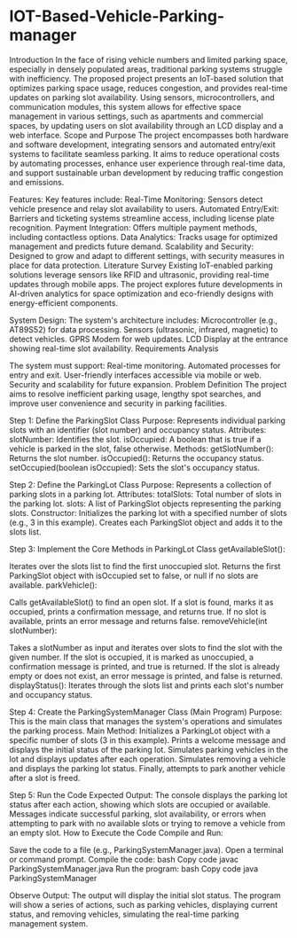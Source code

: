 # IOT-Based-Vehicle-Parking-manager
Introduction
In the face of rising vehicle numbers and limited parking space, especially in densely populated areas, traditional parking systems struggle with inefficiency. The proposed project presents an IoT-based solution that optimizes parking space usage, reduces congestion, and provides real-time updates on parking slot availability. Using sensors, microcontrollers, and communication modules, this system allows for effective space management in various settings, such as apartments and commercial spaces, by updating users on slot availability through an LCD display and a web interface.
Scope and Purpose
The project encompasses both hardware and software development, integrating sensors and automated entry/exit systems to facilitate seamless parking. It aims to reduce operational costs by automating processes, enhance user experience through real-time data, and support sustainable urban development by reducing traffic congestion and emissions.

Features:
Key features include:
Real-Time Monitoring: Sensors detect vehicle presence and relay slot availability to users.
Automated Entry/Exit: Barriers and ticketing systems streamline access, including license plate recognition.
Payment Integration: Offers multiple payment methods, including contactless options.
Data Analytics: Tracks usage for optimized management and predicts future demand.
Scalability and Security: Designed to grow and adapt to different settings, with security measures in place for data protection.
Literature Survey
Existing IoT-enabled parking solutions leverage sensors like RFID and ultrasonic, providing real-time updates through mobile apps. The project explores future developments in AI-driven analytics for space optimization and eco-friendly designs with energy-efficient components.


System Design:
The system's architecture includes:
Microcontroller (e.g., AT89S52) for data processing.
Sensors (ultrasonic, infrared, magnetic) to detect vehicles.
GPRS Modem for web updates.
LCD Display at the entrance showing real-time slot availability.
Requirements Analysis

The system must support:
Real-time monitoring.
Automated processes for entry and exit.
User-friendly interfaces accessible via mobile or web.
Security and scalability for future expansion.
Problem Definition
The project aims to resolve inefficient parking usage, lengthy spot searches, and improve user convenience and security in parking facilities.

Step 1: 
Define the ParkingSlot Class
Purpose: Represents individual parking slots with an identifier (slot number) and occupancy status.
Attributes:
slotNumber: Identifies the slot.
isOccupied: A boolean that is true if a vehicle is parked in the slot, false otherwise.
Methods:
getSlotNumber(): Returns the slot number.
isOccupied(): Returns the occupancy status.
setOccupied(boolean isOccupied): Sets the slot's occupancy status.

Step 2:
Define the ParkingLot Class
Purpose: Represents a collection of parking slots in a parking lot.
Attributes:
totalSlots: Total number of slots in the parking lot.
slots: A list of ParkingSlot objects representing the parking slots.
Constructor:
Initializes the parking lot with a specified number of slots (e.g., 3 in this example).
Creates each ParkingSlot object and adds it to the slots list.

Step 3:
Implement the Core Methods in ParkingLot Class
getAvailableSlot():

Iterates over the slots list to find the first unoccupied slot.
Returns the first ParkingSlot object with isOccupied set to false, or null if no slots are available.
parkVehicle():

Calls getAvailableSlot() to find an open slot.
If a slot is found, marks it as occupied, prints a confirmation message, and returns true.
If no slot is available, prints an error message and returns false.
removeVehicle(int slotNumber):

Takes a slotNumber as input and iterates over slots to find the slot with the given number.
If the slot is occupied, it is marked as unoccupied, a confirmation message is printed, and true is returned.
If the slot is already empty or does not exist, an error message is printed, and false is returned.
displayStatus():
Iterates through the slots list and prints each slot's number and occupancy status.

Step 4: 
Create the ParkingSystemManager Class (Main Program)
Purpose: This is the main class that manages the system's operations and simulates the parking process.
Main Method:
Initializes a ParkingLot object with a specific number of slots (3 in this example).
Prints a welcome message and displays the initial status of the parking lot.
Simulates parking vehicles in the lot and displays updates after each operation.
Simulates removing a vehicle and displays the parking lot status.
Finally, attempts to park another vehicle after a slot is freed.

Step 5:
Run the Code
Expected Output:
The console displays the parking lot status after each action, showing which slots are occupied or available.
Messages indicate successful parking, slot availability, or errors when attempting to park with no available slots or trying to remove a vehicle from an empty slot.
How to Execute the Code
Compile and Run:

Save the code to a file (e.g., ParkingSystemManager.java).
Open a terminal or command prompt.
Compile the code:
bash
Copy code
javac ParkingSystemManager.java
Run the program:
bash
Copy code
java ParkingSystemManager

Observe Output:
The output will display the initial slot status.
The program will show a series of actions, such as parking vehicles, displaying current status, and removing vehicles, simulating the real-time parking management system.

